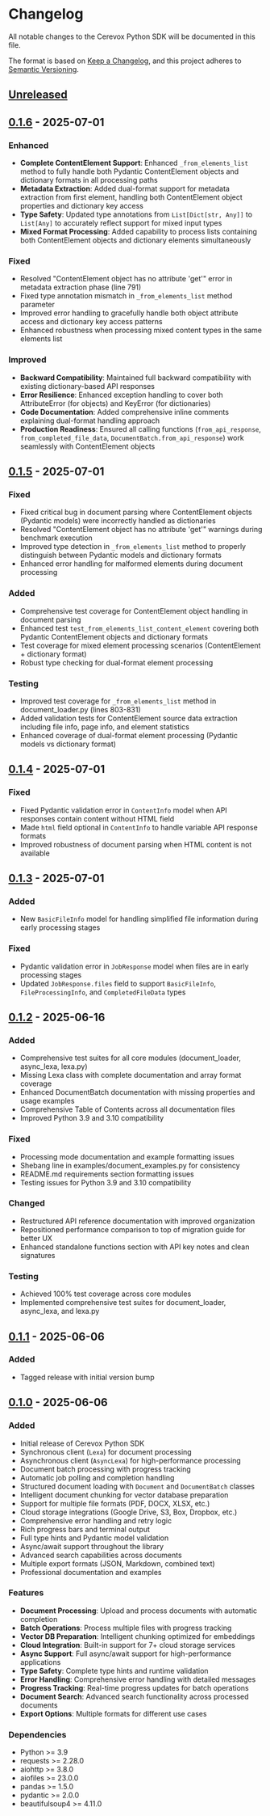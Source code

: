 # Changelog

All notable changes to the Cerevox Python SDK will be documented in this file.

The format is based on [Keep a Changelog](https://keepachangelog.com/en/1.0.0/),
and this project adheres to [Semantic Versioning](https://semver.org/spec/v2.0.0.html).

## [Unreleased]

## [0.1.6] - 2025-07-01

### Enhanced
- **Complete ContentElement Support**: Enhanced `_from_elements_list` method to fully handle both Pydantic ContentElement objects and dictionary formats in all processing paths
- **Metadata Extraction**: Added dual-format support for metadata extraction from first element, handling both ContentElement object properties and dictionary key access
- **Type Safety**: Updated type annotations from `List[Dict[str, Any]]` to `List[Any]` to accurately reflect support for mixed input types
- **Mixed Format Processing**: Added capability to process lists containing both ContentElement objects and dictionary elements simultaneously

### Fixed
- Resolved "ContentElement object has no attribute 'get'" error in metadata extraction phase (line 791)
- Fixed type annotation mismatch in `_from_elements_list` method parameter
- Improved error handling to gracefully handle both object attribute access and dictionary key access patterns
- Enhanced robustness when processing mixed content types in the same elements list

### Improved
- **Backward Compatibility**: Maintained full backward compatibility with existing dictionary-based API responses
- **Error Resilience**: Enhanced exception handling to cover both AttributeError (for objects) and KeyError (for dictionaries)
- **Code Documentation**: Added comprehensive inline comments explaining dual-format handling approach
- **Production Readiness**: Ensured all calling functions (`from_api_response`, `from_completed_file_data`, `DocumentBatch.from_api_response`) work seamlessly with ContentElement objects

## [0.1.5] - 2025-07-01

### Fixed
- Fixed critical bug in document parsing where ContentElement objects (Pydantic models) were incorrectly handled as dictionaries
- Resolved "ContentElement object has no attribute 'get'" warnings during benchmark execution
- Improved type detection in `_from_elements_list` method to properly distinguish between Pydantic models and dictionary formats
- Enhanced error handling for malformed elements during document processing

### Added
- Comprehensive test coverage for ContentElement object handling in document parsing
- Enhanced test `test_from_elements_list_content_element` covering both Pydantic ContentElement objects and dictionary formats
- Test coverage for mixed element processing scenarios (ContentElement + dictionary format)
- Robust type checking for dual-format element processing

### Testing
- Improved test coverage for `_from_elements_list` method in document_loader.py (lines 803-831)
- Added validation tests for ContentElement source data extraction including file info, page info, and element statistics
- Enhanced coverage of dual-format element processing (Pydantic models vs dictionary format)

## [0.1.4] - 2025-07-01

### Fixed
- Fixed Pydantic validation error in `ContentInfo` model when API responses contain content without HTML field
- Made `html` field optional in `ContentInfo` to handle variable API response formats
- Improved robustness of document parsing when HTML content is not available

## [0.1.3] - 2025-07-01

### Added
- New `BasicFileInfo` model for handling simplified file information during early processing stages

### Fixed
- Pydantic validation error in `JobResponse` model when files are in early processing stages
- Updated `JobResponse.files` field to support `BasicFileInfo`, `FileProcessingInfo`, and `CompletedFileData` types

## [0.1.2] - 2025-06-16

### Added
- Comprehensive test suites for all core modules (document_loader, async_lexa, lexa.py)
- Missing Lexa class with complete documentation and array format coverage
- Enhanced DocumentBatch documentation with missing properties and usage examples
- Comprehensive Table of Contents across all documentation files
- Improved Python 3.9 and 3.10 compatibility

### Fixed
- Processing mode documentation and example formatting issues
- Shebang line in examples/document_examples.py for consistency
- README.md requirements section formatting issues
- Testing issues for Python 3.9 and 3.10 compatibility

### Changed
- Restructured API reference documentation with improved organization
- Repositioned performance comparison to top of migration guide for better UX
- Enhanced standalone functions section with API key notes and clean signatures

### Testing
- Achieved 100% test coverage across core modules
- Implemented comprehensive test suites for document_loader, async_lexa, and lexa.py

## [0.1.1] - 2025-06-06

### Added
- Tagged release with initial version bump

## [0.1.0] - 2025-06-06

### Added
- Initial release of Cerevox Python SDK
- Synchronous client (`Lexa`) for document processing
- Asynchronous client (`AsyncLexa`) for high-performance processing
- Document batch processing with progress tracking
- Automatic job polling and completion handling
- Structured document loading with `Document` and `DocumentBatch` classes
- Intelligent document chunking for vector database preparation
- Support for multiple file formats (PDF, DOCX, XLSX, etc.)
- Cloud storage integrations (Google Drive, S3, Box, Dropbox, etc.)
- Comprehensive error handling and retry logic
- Rich progress bars and terminal output
- Full type hints and Pydantic model validation
- Async/await support throughout the library
- Advanced search capabilities across documents
- Multiple export formats (JSON, Markdown, combined text)
- Professional documentation and examples

### Features
- **Document Processing**: Upload and process documents with automatic completion
- **Batch Operations**: Process multiple files with progress tracking
- **Vector DB Preparation**: Intelligent chunking optimized for embeddings
- **Cloud Integration**: Built-in support for 7+ cloud storage services
- **Async Support**: Full async/await support for high-performance applications
- **Type Safety**: Complete type hints and runtime validation
- **Error Handling**: Comprehensive error handling with detailed messages
- **Progress Tracking**: Real-time progress updates for batch operations
- **Document Search**: Advanced search functionality across processed documents
- **Export Options**: Multiple formats for different use cases

### Dependencies
- Python >= 3.9
- requests >= 2.28.0
- aiohttp >= 3.8.0
- aiofiles >= 23.0.0
- pandas >= 1.5.0
- pydantic >= 2.0.0
- beautifulsoup4 >= 4.11.0

[Unreleased]: https://github.com/CerevoxAI/cerevox-python/compare/v0.1.6...HEAD
[0.1.6]: https://github.com/CerevoxAI/cerevox-python/compare/v0.1.5...v0.1.6
[0.1.5]: https://github.com/CerevoxAI/cerevox-python/compare/v0.1.4...v0.1.5
[0.1.4]: https://github.com/CerevoxAI/cerevox-python/compare/v0.1.3...v0.1.4
[0.1.3]: https://github.com/CerevoxAI/cerevox-python/compare/v0.1.2...v0.1.3
[0.1.2]: https://github.com/CerevoxAI/cerevox-python/compare/v0.1.1...v0.1.2
[0.1.1]: https://github.com/CerevoxAI/cerevox-python/compare/v0.1.0...v0.1.1
[0.1.0]: https://github.com/CerevoxAI/cerevox-python/releases/tag/v0.1.0 